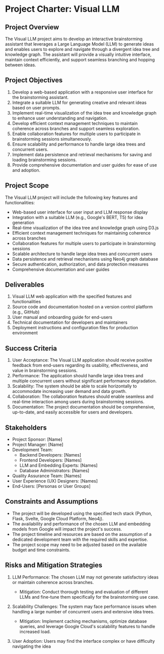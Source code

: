# Project Charter: Visual LLM

## Project Overview
The Visual LLM project aims to develop an interactive brainstorming assistant that leverages a Large Language Model (LLM) to generate ideas and enables users to explore and navigate through a divergent idea tree and knowledge graph. The assistant will provide a visually intuitive interface, maintain context efficiently, and support seamless branching and hopping between ideas.

## Project Objectives
1. Develop a web-based application with a responsive user interface for the brainstorming assistant.
2. Integrate a suitable LLM for generating creative and relevant ideas based on user prompts.
3. Implement real-time visualization of the idea tree and knowledge graph to enhance user understanding and navigation.
4. Develop efficient context management techniques to maintain coherence across branches and support seamless exploration.
5. Enable collaboration features for multiple users to participate in brainstorming sessions simultaneously.
6. Ensure scalability and performance to handle large idea trees and concurrent users.
7. Implement data persistence and retrieval mechanisms for saving and loading brainstorming sessions.
8. Provide comprehensive documentation and user guides for ease of use and adoption.

## Project Scope
The Visual LLM project will include the following key features and functionalities:
- Web-based user interface for user input and LLM response display
- Integration with a suitable LLM (e.g., Google's BERT, T5) for idea generation
- Real-time visualization of the idea tree and knowledge graph using D3.js
- Efficient context management techniques for maintaining coherence across branches
- Collaboration features for multiple users to participate in brainstorming sessions
- Scalable architecture to handle large idea trees and concurrent users
- Data persistence and retrieval mechanisms using Neo4j graph database
- Secure authentication, authorization, and data protection measures
- Comprehensive documentation and user guides

## Deliverables
1. Visual LLM web application with the specified features and functionalities
2. Source code and documentation hosted on a version control platform (e.g., GitHub)
3. User manual and onboarding guide for end-users
4. Technical documentation for developers and maintainers
5. Deployment instructions and configuration files for production environment

## Success Criteria
1. User Acceptance: The Visual LLM application should receive positive feedback from end-users regarding its usability, effectiveness, and value in brainstorming sessions.
2. Performance: The application should handle large idea trees and multiple concurrent users without significant performance degradation.
3. Scalability: The system should be able to scale horizontally to accommodate increasing user demand and data growth.
4. Collaboration: The collaboration features should enable seamless and real-time interaction among users during brainstorming sessions.
5. Documentation: The project documentation should be comprehensive, up-to-date, and easily accessible for users and developers.

## Stakeholders
- Project Sponsor: [Name]
- Project Manager: [Name]
- Development Team:
  - Backend Developers: [Names]
  - Frontend Developers: [Names]
  - LLM and Embedding Experts: [Names]
  - Database Administrators: [Names]
- Quality Assurance Team: [Names]
- User Experience (UX) Designers: [Names]
- End-Users: [Personas or User Groups]

## Constraints and Assumptions
- The project will be developed using the specified tech stack (Python, Flask, Svelte, Google Cloud Platform, Neo4j).
- The availability and performance of the chosen LLM and embedding models from Google will impact the project's success.
- The project timeline and resources are based on the assumption of a dedicated development team with the required skills and expertise.
- The project scope may need to be adjusted based on the available budget and time constraints.

## Risks and Mitigation Strategies
1. LLM Performance: The chosen LLM may not generate satisfactory ideas or maintain coherence across branches.
   - Mitigation: Conduct thorough testing and evaluation of different LLMs and fine-tune them specifically for the brainstorming use case.

2. Scalability Challenges: The system may face performance issues when handling a large number of concurrent users and extensive idea trees.
   - Mitigation: Implement caching mechanisms, optimize database queries, and leverage Google Cloud's scalability features to handle increased load.

3. User Adoption: Users may find the interface complex or have difficulty navigating the idea
